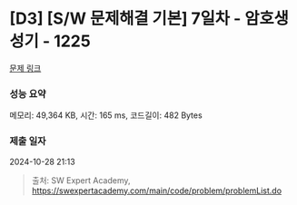 # [D3] [S/W 문제해결 기본] 7일차 - 암호생성기 - 1225 

[문제 링크](https://swexpertacademy.com/main/code/problem/problemDetail.do?contestProbId=AV14uWl6AF0CFAYD) 

### 성능 요약

메모리: 49,364 KB, 시간: 165 ms, 코드길이: 482 Bytes

### 제출 일자

2024-10-28 21:13



> 출처: SW Expert Academy, https://swexpertacademy.com/main/code/problem/problemList.do
